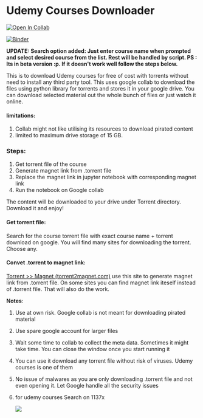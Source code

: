 # Udemy Courses Downloader

[![Open In Collab](https://colab.research.google.com/assets/colab-badge.svg)](https://colab.research.google.com/github/anirudhakulkarni/Udemy-Courses-Downloader/blob/master/Torrent_downloader.ipynb)

[![Binder](https://mybinder.org/badge_logo.svg)](https://mybinder.org/v2/gh/anirudhakulkarni/Udemy-Courses-Downloader/HEAD?filepath=Torrent_downloader.ipynb)



**UPDATE: Search option added: Just enter course name when prompted and select desired course from the list. Rest will be handled by script. 
PS : Its in beta version :p. If it doesn't work well follow the steps below.**

This is to download Udemy courses for free of cost with torrents without need to install any third party tool. This uses google collab to download the files using python library for torrents and stores it in your google drive. You can download selected material out the whole bunch of files or just watch it online.

#### limitations:

1. Collab might not like utilising its resources to download pirated content
2. limited to maximum drive storage of 15 GB.

### Steps:

1. Get torrent file of the course
2. Generate magnet link from .torrent file
3. Replace the magnet link in jupyter notebook with corresponding magnet link
4. Run the notebook on Google collab

The content will be downloaded to your drive under Torrent directory. Download it and enjoy!

#### Get torrent file:

Search for the course torrent file with exact course name + torrent download on google. You will find many sites for downloading the torrent. Choose any.

#### Convet .torrent to magnet link:

[Torrent &gt;&gt; Magnet (torrent2magnet.com)](http://torrent2magnet.com/) use this site to generate magnet link from .torrent file. On some sites you can find magnet link iteself instead of .torrent file. That will also do the work.

**Notes**:

1. Use at own risk. Google collab is not meant for downloading pirated material
2. Use spare google account for larger files
3. Wait some time to collab to collect the meta data. Sometimes it might take time. You can close the window once you start running it
4. You can use it download any torrent file without risk of viruses. Udemy courses is one of them
5. No issue of malwares as you are only downloading .torrent file and not even opening it. Let Google handle all the security issues
6. for udemy courses
   Search on 1137x
   
   ![](https://anirudhakulkarni-visitor-badge.glitch.me/badge?page_id=anirudhakulkarni.torrentdownloader)

